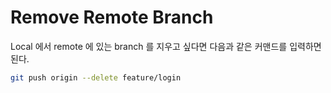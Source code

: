 # Remove Remote Branch

Local 에서 remote 에 있는 branch 를 지우고 싶다면 다음과 같은
커맨드를 입력하면 된다.

```sh
git push origin --delete feature/login
```
